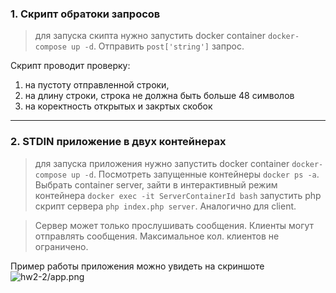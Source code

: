 ### 1. Скрипт обратоки запросов
> для запуска скипта нужно запустить docker container 
`docker-compose up -d`. Отправить `post['string']` запрос. 
 
 Скрипт проводит проверку: 
 1. на пустоту отправленной строки,
 2. на длину строки, строка не должна быть больше 48 символов
 3. на коректность открытых и закртых скобок

---

### 2. STDIN приложение в двух контейнерах
> для запуска приложения нужно запустить docker container
>`docker-compose up -d`. Посмотреть запущенные контейнеры `docker ps -a`.
> Выбрать container server, зайти в интерактивный режим контейнера
> `docker exec -it ServerContainerId bash` запустить php скрипт сервера `php index.php server`.
> Аналогично для client.

> Сервер может только прослушивать сообщения. 
> Клиенты могут отправлять сообщения. 
> Максимальное кол. клиентов не ограничено.

Пример работы приложения можно увидеть на скриншоте ![hw2-2/app.png](/hw2-2/app.png) 